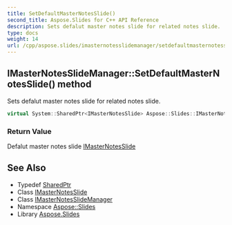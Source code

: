 ```yaml
---
title: SetDefaultMasterNotesSlide()
second_title: Aspose.Slides for C++ API Reference
description: Sets defalut master notes slide for related notes slide.
type: docs
weight: 14
url: /cpp/aspose.slides/imasternotesslidemanager/setdefaultmasternotesslide/
---
```

## IMasterNotesSlideManager::SetDefaultMasterNotesSlide() method


Sets defalut master notes slide for related notes slide.

```cpp
virtual System::SharedPtr<IMasterNotesSlide> Aspose::Slides::IMasterNotesSlideManager::SetDefaultMasterNotesSlide()=0
```


### Return Value

Defalut master notes slide [IMasterNotesSlide](../../imasternotesslide/)

## See Also

* Typedef [SharedPtr](../../system/sharedptr/)
* Class [IMasterNotesSlide](../imasternotesslide/)
* Class [IMasterNotesSlideManager](./)
* Namespace [Aspose::Slides](../)
* Library [Aspose.Slides](../../)